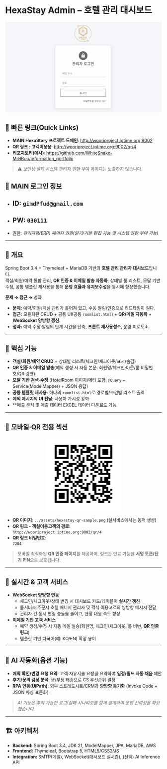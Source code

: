 # HexaStay Admin – 호텔 관리 대시보드

<!-- 클릭 가능한 대표 이미지 (데모 링크로 이동) -->
<p align="center">
  <a href="http://wooriproject.iptime.org:9002/admin/login" target="_blank" rel="noopener">
    <img src="../assets/hexastay-admin-overview.png" width="820" alt="HexaStay Admin Overview">
  </a>
</p>

## 🔗 빠른 링크(Quick Links)
- **MAIN HexaStary 프로젝트 도메인**: http://wooriproject.iptime.org:9002
- **QR 링크 : 고객이용용**: http://wooriproject.iptime.org:9002/qr/4
- **리포지토리(예시)**: https://github.com/WhiteSnake-MrBBoo/information_portfolio

> ⚠️ 보안상 실제 시스템 관리자 권한 부여 아이디는 노출하지 않습니다.

## 🔐 MAIN 로그인 정보
- ## **ID:** `gimdPfud@gmail.com`  
- ## **PW:** `030111`  
- 권한: *관리자용(ERP) 페이지 권한(읽기/기본 편집 가능 및 시스템 권한 부여 가능)*

---

## 🧭 개요
Spring Boot 3.4 + Thymeleaf + MariaDB 기반의 **호텔 관리 관리자 대시보드**입니다.  
객실/회원/예약 통합 관리, **QR 인증 & 이메일 발송 자동화**, 상태별 룸 리스트, 모달 기반 수정, 공통 템플릿 재사용을 통해 **운영 효율과 유지보수성**을 동시에 향상했습니다.

**문제 → 접근 → 성과**
- **문제:** 예약/회원/객실 관리가 흩어져 있고, 수동 알림/인증으로 리드타임이 길다.  
- **접근:** 모듈화된 CRUD + 공통 UI(공통 `roomlist.html`) + **QR/메일 자동화** + **WebSocket 양방향 갱신**.  
- **성과:** 예약·수정·알림의 단계 시간을 단축, **프론트 재사용성↑**, 운영 피로도↓.

---

## 🧩 핵심 기능
- **객실/회원/예약 CRUD** + 상태별 리스트(체크인/체크아웃/표시/숨김)
- **QR 인증** & **이메일 발송**(예약 생성 시 자동 본문: 회원명/체크인·아웃/룸 비밀번호/QR 링크)
- **모달 기반 검색·수정** (HotelRoom 이미지/메타 포함, `@Query` + Service(ModelMapper) + JSON 응답)
- **공통 템플릿 재사용**: 하나의 `roomlist.html`로 경로별/조건별 리스트 출력
- **예외 메시지의 UI 전달**: 사용자 가시성 강화
- **매출 분석 및 매출 데이터 EXCEL 데이터 다운로드 가능

---

## 📱 모바일·QR 전용 섹션
<p align="center">
  <!-- QR 이미지(샘플): 클릭 시 QR URL로 이동 -->
  <a href="https://demo.hexastay.example.com/qr/verify?code=ROOM-AB12" target="_blank" rel="noopener">
    <img src="../assets/hexastay-qr-sample.png" width="240" alt="HexaStay Mobile QR">
  </a>
</p>

- **QR 이미지**: `../assets/hexastay-qr-sample.png` (실서비스에서는 동적 생성)  
- **QR 링크 - 객실이용고객의 경로**:  
  `http://wooriproject.iptime.org:9002/qr/4`  
- **QR 링크 비밀번호**:  
  `7284` 

> 모바일 최적화된 **QR 인증 페이지**를 제공하며, 링크는 만료 가능한 **서명 토큰/단기 PIN**으로 보호됩니다.

---

## 🔄 실시간 & 고객 서비스
- **WebSocket 양방향 연동**
  - 체크인/체크아웃/상태 변경 시 대시보드 카드/테이블이 **실시간 갱신**
  - 룸서비스 주문시 호텔 매니저 관리자 및 객식 이용고객의 쌍방향 메시지 전달  
  - 관리자 간 동시 편집 충돌을 줄이고, 현장 대응 속도 향상
- **이메일 기반 고객 서비스**  
  - 예약 생성/수정 시 자동 메일 발송(회원명, 체크인/체크아웃, 룸 비번, **QR 인증 링크**)  
  - 템플릿 기반 다국어(예: KO/EN) 확장 용이

---

## 🤖 AI 자동화(옵션 기능)
- **예약 확인/변경 요청 요약**: 고객 자유서술 요청을 요약하여 **일정/필드 자동 채움** 제안  
- **후기/문의 감성 분석**: 긍/부정 태깅으로 CS 우선순위 결정  
- **RPA 연동(UiPath)**: 외부 스프레드시트/CRM과 **양방향 동기화** (Invoke Code + JSON 파싱 표준화)

> *AI 기능은 추적 가능한 로그/실패 시나리오를 함께 설계하여 운영 신뢰성을 확보했습니다.*

---

## 🏗 아키텍처
- **Backend:** Spring Boot 3.4, JDK 21, ModelMapper, JPA, MariaDB, AWS  
- **Frontend:** Thymeleaf, Bootstrap 5, HTML5/CSS3/JS  
- **Integration:** SMTP(메일), WebSocket(대시보드 실시간), (선택) AI Inference API


